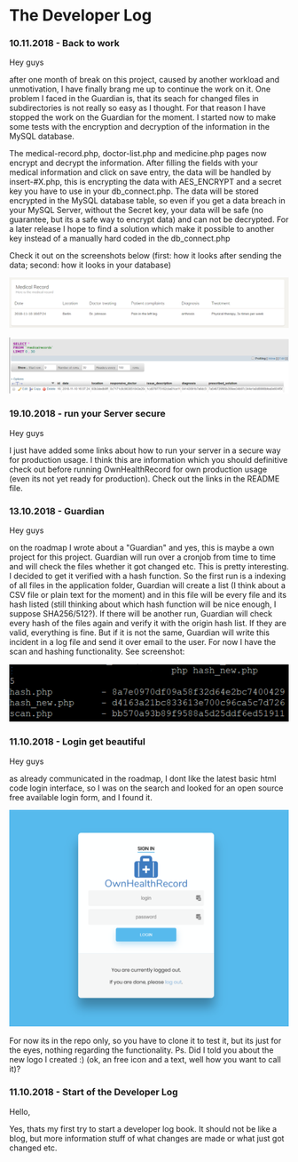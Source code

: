# The Developer Log
### 10.11.2018 - Back to work
 Hey guys
 
 after one month of break on this project, caused by another workload and unmotivation, I have finally brang me up to continue the work on it. One problem I faced in the Guardian is, that its seach for changed files in subdirectories is not really so easy as I thought. For that reason I have stopped the work on the Guardian for the moment.
 I started now to make some tests with the encryption and decryption of the information in the MySQL database.
 
 The medical-record.php, doctor-list.php and medicine.php pages now encrypt and decrypt the information. After filling the fields with your medical information and click on save entry, the data will be handled by insert-#X.php, this is encrypting the data with AES_ENCRYPT and a secret key you have to use in your db_connect.php. The data will be stored encrypted in the MySQL database table, so even if you get a data breach in your MySQL Server, without the Secret key, your data will be safe (no guarantee, but its a safe way to encrypt data) and can not be decrypted. For a later release I hope to find a solution which make it possible to another key instead of a manually hard coded in the db_connect.php
 
 Check it out on the screenshots below (first: how it looks after sending the data; second: how it looks in your database)
 
 ![](images/Decrypted%20data.PNG)

![](images/encrypted%20data.PNG)

### 19.10.2018 - run your Server secure
Hey guys

I just have added some links about how to run your server in a secure way for production usage. I think this are information which you should definitive check out before running OwnHealthRecord for own production usage (even its not yet ready for production). Check out the links in the README file.

### 13.10.2018 - Guardian
Hey guys

on the roadmap I wrote about a "Guardian" and yes, this is maybe a own project for this project. Guardian will run over a cronjob from time to time and will check the files whether it got changed etc. This is pretty interesting. I decided to get it verified with a hash function. So the first run is a indexing of all files in the application folder, Guardian will create a list (I think about a CSV file or plain text for the moment) and in this file will be every file and its hash listed (still thinking about which hash function will be nice enough, I suppose SHA256/512?). If there will be another run, Guardian will check every hash of the files again and verify it with the origin hash list. If they are valid, everything is fine. But if it is not the same, Guardian will write this incident in a log file and send it over email to the user.
For now I have the scan and hashing functionality. See screenshot:

![](images/guardian_alphademo.PNG)

### 11.10.2018 - Login get beautiful
Hey guys

as already communicated in the roadmap, I dont like the latest basic html code login interface, so I was on the search and looked for an open source free available login form, and I found it.

![](images/OHR_beautifullogin.PNG)

For now its in the repo only, so you have to clone it to test it, but its just for the eyes, nothing regarding the functionality.
Ps. Did I told you about the new logo I created :) (ok, an free icon and a text, well how you want to call it)?

### 11.10.2018 - Start of the Developer Log
Hello,

Yes, thats my first try to start a developer log book.
It should not be like a blog, but more information stuff of what changes are made or what just got changed etc. 